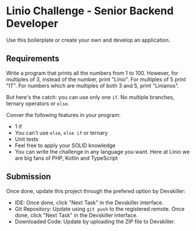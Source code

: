 # Linio Challenge - Senior Backend Developer

Use this boilerplate or create your own and develop an application.

## Requirements

Write a program that prints all the numbers from 1 to 100. However, for multiples of 3, instead of the number, print "Linio". For multiples of 5 print "IT". For numbers which are multiples of both 3 and 5, print "Linianos".

But here's the catch: you can use only one `if`. No multiple branches, ternary operators or `else`.

Conver the following features in your program:

  - 1 if
  - You can't use `else`, `else if` or ternary
  - Unit tests
  - Feel free to apply your SOLID knowledge
  - You can write the challenge in any language you want. Here at Linio we are big fans of PHP, Kotlin and TypeScript

## Submission

Once done, update this project through the prefered option by Devskiller:

  - IDE: Once done, click "Next Task" in the Devskiller interface.
  - Git Repository: Update using `git push` to the registered remote. Once done, click "Next Task" in the Devskiller interface.
  - Downloaded Code: Update by uploading the ZIP file to Devskiller.
